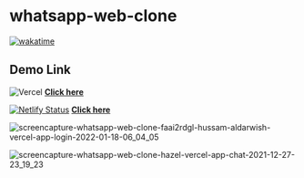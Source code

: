 # whatsapp-web-clone

[![wakatime](https://wakatime.com/badge/github/hussam-aldarwish/whatsapp-web-clone.svg)](https://wakatime.com/badge/github/hussam-aldarwish/whatsapp-web-clone)

## Demo Link

![Vercel](https://therealsujitk-vercel-badge.vercel.app/?app=whatsapp-web-clone-chat) [**Click here**](https://whatsapp-web-clone-chat.vercel.app)

[![Netlify Status](https://api.netlify.com/api/v1/badges/5561becb-0fa0-470a-87e0-04824dbb28cf/deploy-status)](https://app.netlify.com/sites/whatsapp-web-clone-chat/deploys) [**Click here**](https://whatsapp-web-clone-chat.netlify.app)

![screencapture-whatsapp-web-clone-faai2rdgl-hussam-aldarwish-vercel-app-login-2022-01-18-06_04_05](https://user-images.githubusercontent.com/90006627/149863770-e8796351-8434-4524-a321-e6404e609587.png)

![screencapture-whatsapp-web-clone-hazel-vercel-app-chat-2021-12-27-23_19_23](https://user-images.githubusercontent.com/90006627/147505133-935ec026-66a4-4a9f-9a76-6a7f74598afa.png)
